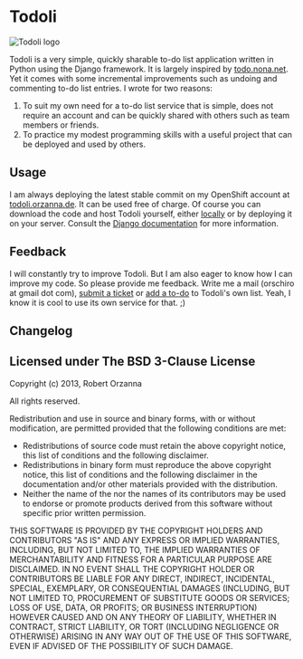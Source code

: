 Todoli
======

![Todoli logo](https://github.com/orschiro/todoli/blob/master/static/Favicon190x190.png?raw=true)

Todoli is a very simple, quickly sharable to-do list application written in Python using the Django framework. 
It is largely inspired by [todo.nona.net](http://todo.nona.net/). Yet it comes with some incremental improvements
such as undoing and commenting to-do list entries. I wrote for two reasons:

1. To suit my own need for a to-do list service that is simple, does not require an account and can be quickly shared with others such as team members or friends.
2. To practice my modest programming skills with a useful project that can be deployed and used by others.

Usage 
-----

I am always deploying the latest stable commit on my OpenShift account at [todoli.orzanna.de](http://todoli.orzanna.de). 
It can be used free of charge. Of course you can download the code and host Todoli yourself, either [locally](https://docs.djangoproject.com/en/1.5/ref/django-admin/#runserver-port-or-address-port) or 
by deploying it on your server. Consult the [Django documentation](https://docs.djangoproject.com/en/1.5/howto/deployment/) 
for more information.

Feedback
--------

I will constantly try to improve Todoli. But I am also eager to know how I can improve my code. 
So please provide me feedback. Write me a mail (orschiro at gmail dot com), [submit a ticket](https://github.com/orschiro/todoli/issues)
or [add a to-do](http://todoli.orzanna.de/todoli/todoli-list) to Todoli's own list. Yeah, I know it is cool to use
its own service for that. ;)

Changelog
---------


Licensed under The BSD 3-Clause License
---------------------------------------

Copyright (c) 2013, Robert Orzanna

All rights reserved.

Redistribution and use in source and binary forms, with or without modification, are permitted provided that the following conditions are met:

 - Redistributions of source code must retain the above copyright notice, this list of conditions and the following disclaimer.
 - Redistributions in binary form must reproduce the above copyright notice, this list of conditions and the following disclaimer in the documentation and/or other materials provided with the distribution.
 - Neither the name of the <ORGANIZATION> nor the names of its contributors may be used to endorse or promote products derived from this software without specific prior written permission.


THIS SOFTWARE IS PROVIDED BY THE COPYRIGHT HOLDERS AND CONTRIBUTORS "AS IS" AND ANY EXPRESS OR IMPLIED WARRANTIES, INCLUDING, BUT NOT LIMITED TO, THE IMPLIED WARRANTIES OF MERCHANTABILITY AND FITNESS FOR A PARTICULAR PURPOSE ARE DISCLAIMED. IN NO EVENT SHALL THE COPYRIGHT HOLDER OR CONTRIBUTORS BE LIABLE FOR ANY DIRECT, INDIRECT, INCIDENTAL, SPECIAL, EXEMPLARY, OR CONSEQUENTIAL DAMAGES (INCLUDING, BUT NOT LIMITED TO, PROCUREMENT OF SUBSTITUTE GOODS OR SERVICES; LOSS OF USE, DATA, OR PROFITS; OR BUSINESS INTERRUPTION) HOWEVER CAUSED AND ON ANY THEORY OF LIABILITY, WHETHER IN CONTRACT, STRICT LIABILITY, OR TORT (INCLUDING NEGLIGENCE OR OTHERWISE) ARISING IN ANY WAY OUT OF THE USE OF THIS SOFTWARE, EVEN IF ADVISED OF THE POSSIBILITY OF SUCH DAMAGE.
